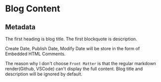 # Blog Content

## Metadata

The first heading is blog title.
The first blockquote is description.

Create Date, Publish Date, Modify Date will be store in the form of Embedded HTML Comments.

The reason why I don't choose `Front Matter` is that the regular markdown render(Github, VSCode) can't display the full content. Blog title and description will be ignored by default.
